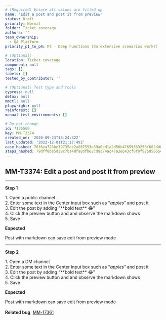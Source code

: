 ```yaml
---
# (Required) Ensure all values are filled up
name: 'Edit a post and post it from preview'
status: Draft
priority: Normal
folder: Ticket coverage
authors: ''
team_ownership:
  - QA Platform
priority_p1_to_p4: P3 - Deep Functions (Do extensive scenarios work?)

# (Optional)
location: Ticket coverage
component: null
tags: []
labels: []
tested_by_contributor: ''

# (Optional) Test type and tools
cypress: null
detox: null
mmctl: null
playwright: null
rainforest: []
manual_test_environments: []

# Do not change
id: 7135560
key: MM-T3374
created_on: '2020-09-23T18:24:32Z'
last_updated: '2022-12-01T21:17:49Z'
case_hashed: 76f6ea728be19735dc2a087553e89a0cd1a2d50b47659369253f682dd84f01418fd040526379b4853bbfd4bd50d84fd2
steps_hashed: 79dff8ba5d29c7ba4dfa8dfb62cd9374ac47a2e643cf9f8f925d56654ccf0a26f0925b870d93cc3705803fd3cd40ee5f
---
```


<!-- (Auto-generated) Based on frontmatter's "key" and "name" -->

## MM-T3374: Edit a post and post it from preview

---

**Step 1**

1\. Open a public channel\
2\. Enter some text in the Center input box such as "_apples"_ and post it\
3\. Edit the post by adding "\*\*bold text\*\* :joy:"\
4\. Click the preview button and and observe the markdown shows\
5\. Save

**Expected**

Post with markdown can save edit from preview mode

---

**Step 2**

1\. Open a DM channel\
2\. Enter some text in the Center input box such as "_apples"_ and post it\
3\. Edit the post by adding "\*\*bold text\*\* :joy:"\
4\. Click the preview button and and observe the markdown shows\
5\. Save

**Expected**

Post with markdown can save edit from preview mode\
\
**Related bug**: [MM-17361](https://mattermost.atlassian.net/browse/MM-17361)
